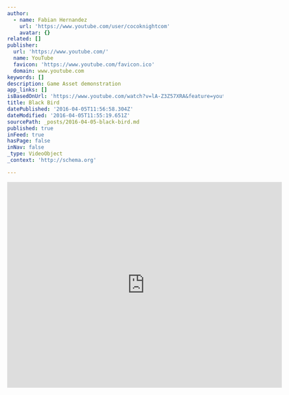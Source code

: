 ```yaml
---
author:
  - name: Fabian Hernandez
    url: 'https://www.youtube.com/user/cocoknightcom'
    avatar: {}
related: []
publisher:
  url: 'https://www.youtube.com/'
  name: YouTube
  favicon: 'https://www.youtube.com/favicon.ico'
  domain: www.youtube.com
keywords: []
description: Game Asset demonstration
app_links: []
isBasedOnUrl: 'https://www.youtube.com/watch?v=lA-Z3Z57XRA&feature=youtu.be'
title: Black Bird
datePublished: '2016-04-05T11:56:58.304Z'
dateModified: '2016-04-05T11:55:19.651Z'
sourcePath: _posts/2016-04-05-black-bird.md
published: true
inFeed: true
hasPage: false
inNav: false
_type: VideoObject
_context: 'http://schema.org'

---
```

<iframe src="https://cdn.embedly.com/widgets/media.html?url=https%3A%2F%2Fwww.youtube.com%2Fwatch%3Fv%3DlA-Z3Z57XRA%26feature%3Dyoutu.be&amp;src=https%3A%2F%2Fwww.youtube.com%2Fembed%2FlA-Z3Z57XRA%3Ffeature%3Doembed&amp;type=text%2Fhtml&amp;key=b7d04c9b404c499eba89ee7072e1c4f7&amp;schema=youtube" width="640" height="480" scrolling="no" frameborder="0" allowfullscreen="allowfullscreen" style=""></iframe>
